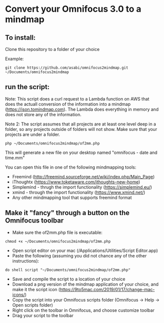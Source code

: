 # Convert your Omnifocus 3.0 to a mindmap

## To install:

Clone this repository to a folder of your choice

Example:

```
git clone https://github.com/asabi/omnifocus2mindmap.git ~/Documents/omnifocus2mindmap
```

## run the script:

Note: This script does a curl request to a Lambda function on AWS that does the actuall conversion of the information into a mindmap (https://json.tomindmap.com).
The Lambda does everything in memory and does not store any of the information.

Note 2: The script assumes that all projects are at least one level deep in a folder, so any projects outside of folders will not show. Make sure that your projects are under a folder.

```
php ~/Documents/omnifocus2mindmap/of2mm.php 
```

This will generate a new file on your desktop named "omnifocus - date and time.mm"

You can open this file in one of the following mindmapping tools:

* Freemind (http://freemind.sourceforge.net/wiki/index.php/Main_Page)
* iThoughtx (https://www.toketaware.com/ithoughts-new-home)
* Simplemind - thrugh the import functionality (https://simplemind.eu/)
* xmind - through the import functionality (https://www.xmind.net/)
* Any other mindmapping tool that supports freemind format


## Make it "fancy" through a button on the Omnifocus toolbar

* Make sure the of2mm.php file is executable:

```
chmod +x ~/Documents/omnifocus2mindmap/of2mm.php 
```

* Open script editor on your mac (/Applications/Utilities/Script Editor.app)
* Paste the following (assuming you did not chance any of the other instructions):

```
do shell script "~/Documents/omnifocus2mindmap/of2mm.php"
```

* Save and compile the script to a location of your choice
* Download a png version of the mindmap application of your choice, and make it the script icon (https://9to5mac.com/2019/01/17/change-mac-icons/)
* Copy the script into your Omnifocus scripts folder (Omnifocus -> Help -> Open scripts folder)
* Right click on the toolbar in Omnifocus, and choose customize toolbar
* Drag your script to the toolbar

